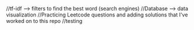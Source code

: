 //tf-idf --> filters to find the best word (search engines)
//Database --> data visualization
//Practicing Leetcode questions and adding solutions that I've worked on to this repo
//testing
